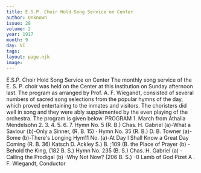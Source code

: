 ```yaml
---
title: E.S.P. Choir Hold Song Service on Center
author: Unknown
issue: 28
volume: 2
year: 1917
month: 9
day: VI
tags:
layout: page.njk
image:
---
```

E.S.P. Choir Hold Song Service on Center   The monthly song service of the E. S. P. choir was held on the Center at this institution on Sunday afternoon last. The program as arranged by Prof. A. F. Wiegandt, consisted of several numbers of sacred song selections from the popular hymns of the day, which proved entertaining to the inmates and visitors. The choristers did well in song and they were ably supplemented by the even playing of the orchestra. The program is given below.   PROGRAM   1. March from Athalia Mendelsohn   2. 3.   4. 5.   6. 7.   Hymn No. 5 (R. B.) Chas. H. Gabriel (a)-What a Saviour   (b)-Only a Sinner, (R. B. 15) · Hymn No. 35 (R. B.) D. B. Towner   (a)-Some (b)-There's   Longing Hym11 No.   (a)-At   Day I Shall Know   a Great Day Coming   (R. B. 36) Katsch D. Ackley   S.) B.   ;109 (B.   the Place of Prayer   (b) -Behold the King, (182 B. S.) Hymn No. 235 (B. S.) Chas. H. Gabriel   (a) -Calling the Prodigal   (b) -Why Not Now? (206 B. S.)   -0 Lamb of God Pizet A . F. Wiegandt, Conductor   

